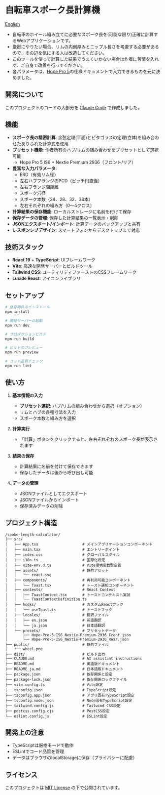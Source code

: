 # 自転車スポーク長計算機

[English](README.md)

- 自転車のホイール組み立てに必要なスポーク長を(可能な限り)正確に計算するWebアプリケーションです。
- 厳密にやりたい場合、リムの内側厚みとニップル長さを考慮する必要があるので、その辺を気にする人は改造してください。
- このツールを使って計算した結果でうまくいかない場合は作者に苦情を入れず、ご自身で改善を行ってください。
- 各パラメータは、[Hope Pro 5](https://www.hopetech.com/products/hubs/mountain-bike/pro-5-110mm-boost-front/)の仕様ドキュメントで入力できるものを元に決めました。

## 開発について

このプロジェクトのコードの大部分を [Claude Code](https://claude.ai/code) で作成しました。

## 機能

- **スポーク長の精密計算**: 余弦定理(平面)とピタゴラスの定理(立体)を組み合わせたありふれた計算式を使用
- **プリセット機能**: 作者所有のハブ/リムの組み合わせをプリセットとして選択可能
  - Hope Pro 5 IS6 + Nextie Premium 2936（フロント/リア）
- **豊富な入力パラメータ**:
  - ERD（有効リム径）
  - 左右ハブフランジのPCD（ピッチ円直径）
  - 左右フランジ間距離
  - スポーク穴径
  - スポーク本数（24、28、32、36本）
  - 左右それぞれの組み方（0〜4クロス）
- **計算結果の保存機能**: ローカルストレージに名前を付けて保存
- **保存データの管理**: 保存した計算結果の一覧表示・削除
- **JSONエクスポート/インポート**: 計算データのバックアップと共有
- **レスポンシブデザイン**: スマートフォンからデスクトップまで対応

## 技術スタック

- **React 19** + **TypeScript**: UIフレームワーク
- **Vite**: 高速な開発サーバーとビルドツール
- **Tailwind CSS**: ユーティリティファーストのCSSフレームワーク
- **Lucide React**: アイコンライブラリ

## セットアップ

```bash
# 依存関係のインストール
npm install

# 開発サーバーの起動
npm run dev

# プロダクションビルド
npm run build

# ビルドのプレビュー
npm run preview

# コード品質チェック
npm run lint
```

## 使い方

1. **基本情報の入力**
   - **プリセット選択**: ハブ/リムの組み合わせから選択（オプション）
   - リムとハブの各種寸法を入力
   - スポーク本数と組み方を選択

2. **計算実行**
   - 「計算」ボタンをクリックすると、左右それぞれのスポーク長が表示されます

3. **結果の保存**
   - 計算結果に名前を付けて保存できます
   - 保存したデータは後から呼び出し可能

4. **データの管理**
   - JSONファイルとしてエクスポート
   - JSONファイルからインポート
   - 保存済みデータの削除

## プロジェクト構造

```
/spoke-length-calculator/
├── src/
│   ├── App.tsx                    # メインアプリケーションコンポーネント
│   ├── main.tsx                   # エントリーポイント
│   ├── index.css                  # グローバルスタイル
│   ├── i18n.ts                    # 国際化設定
│   ├── vite-env.d.ts              # Vite環境変数型定義
│   ├── assets/                    # 静的アセット
│   │   └── react.svg
│   ├── components/                # 再利用可能コンポーネント
│   │   └── Toast.tsx              # トースト通知コンポーネント
│   ├── contexts/                  # React Context
│   │   ├── ToastContext.tsx       # トーストコンテキスト実装
│   │   └── ToastContextDefinition.ts
│   ├── hooks/                     # カスタムReactフック
│   │   └── useToast.ts            # トーストフック
│   ├── locales/                   # 翻訳ファイル
│   │   ├── en.json                # 英語翻訳
│   │   └── ja.json                # 日本語翻訳
│   └── presets/                   # プリセットデータ
│       ├── Hope-Pro-5-IS6_Nextie-Premium-2936_Front.json
│       └── Hope-Pro-5-IS6_Nextie-Premium-2936_Rear.json
├── public/                        # 静的ファイル
│   └── wheel.png
├── dist/                          # ビルド出力
├── CLAUDE.md                      # AI assistant instructions
├── README.md                      # 英語版ドキュメント
├── README_ja.md                   # 日本語版ドキュメント
├── package.json                   # 依存関係と設定
├── package-lock.json              # 依存関係ロックファイル
├── vite.config.ts                 # Vite設定
├── tsconfig.json                  # TypeScript設定
├── tsconfig.app.json              # アプリ固有TypeScript設定
├── tsconfig.node.json             # Node固有TypeScript設定
├── tailwind.config.js             # Tailwind CSS設定
├── postcss.config.cjs             # PostCSS設定
└── eslint.config.js               # ESLint設定
```

## 開発上の注意

- TypeScriptは厳格モードで動作
- ESLintでコード品質を管理
- データはブラウザのlocalStorageに保存（プライバシーに配慮）

## ライセンス

このプロジェクトは [MIT License](LICENSE) の下で公開されています。

